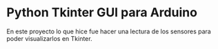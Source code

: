 # Python Tkinter GUI para Arduino

En este proyecto lo que hice fue hacer una lectura de los sensores para poder visualizarlos en Tkinter.
